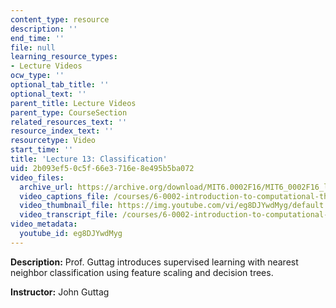 ```yaml
---
content_type: resource
description: ''
end_time: ''
file: null
learning_resource_types:
- Lecture Videos
ocw_type: ''
optional_tab_title: ''
optional_text: ''
parent_title: Lecture Videos
parent_type: CourseSection
related_resources_text: ''
resource_index_text: ''
resourcetype: Video
start_time: ''
title: 'Lecture 13: Classification'
uid: 2b093ef5-0c5f-66e3-716e-8e495b5ba072
video_files:
  archive_url: https://archive.org/download/MIT6.0002F16/MIT6_0002F16_lec13_300k.mp4
  video_captions_file: /courses/6-0002-introduction-to-computational-thinking-and-data-science-fall-2016/ff9a51abcbf85c0eba0a142bc9e4ec7d_eg8DJYwdMyg.vtt
  video_thumbnail_file: https://img.youtube.com/vi/eg8DJYwdMyg/default.jpg
  video_transcript_file: /courses/6-0002-introduction-to-computational-thinking-and-data-science-fall-2016/cb500110f0314c02ebb24dfc8d676f42_eg8DJYwdMyg.pdf
video_metadata:
  youtube_id: eg8DJYwdMyg
---
```


**Description:** Prof. Guttag introduces supervised learning with nearest neighbor classification using feature scaling and decision trees.

**Instructor:** John Guttag



